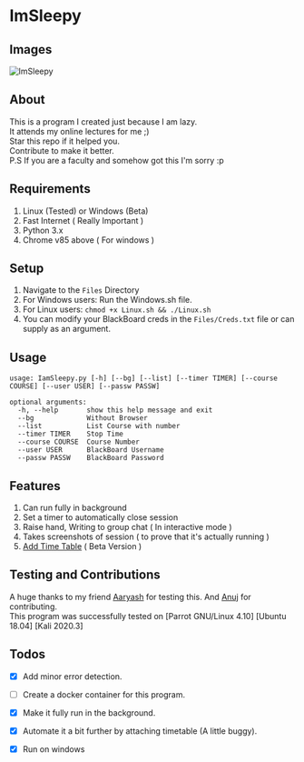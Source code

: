 # ImSleepy

## Images
![ImSleepy](https://github.com/mrjoker05/ImSleepy/blob/master/Files/Image-01.png?raw=true)


## About
This is a program I created just because I am lazy.
<br>
It attends my online lectures for me ;)
<br>
Star this repo if it helped you. 
<br>
Contribute to make it better.
<br>
P.S If you are a faculty and somehow got this I'm sorry :p
<br>

## Requirements
1. Linux (Tested) or Windows (Beta)
2. Fast Internet ( Really Important )
3. Python 3.x
4. Chrome v85 above ( For windows )

## Setup
1. Navigate to the ```Files``` Directory
2. For Windows users: Run the Windows.sh file.
3. For Linux users: ```chmod +x Linux.sh && ./Linux.sh```
2. You can modify  your BlackBoard creds in the ```Files/Creds.txt``` file or can supply as an argument.

## Usage
```
usage: IamSleepy.py [-h] [--bg] [--list] [--timer TIMER] [--course COURSE] [--user USER] [--passw PASSW]

optional arguments:
  -h, --help       show this help message and exit
  --bg             Without Browser
  --list           List Course with number
  --timer TIMER    Stop Time
  --course COURSE  Course Number
  --user USER      BlackBoard Username
  --passw PASSW    BlackBoard Password

```
## Features
1. Can run fully in background
2. Set a timer to automatically close session
3. Raise hand, Writing to group chat ( In interactive mode )
4. Takes screenshots of session ( to prove that it's actually running )
5. [Add Time Table](https://github.com/mrjoker05/ImSleepy/blob/master/Files/Lazier.md) ( Beta Version )

## Testing and Contributions
A huge thanks to my friend [Aaryash](https://github.com/DirtyVibe) for testing this.
And [Anuj](https://github.com/Shinjiru-stack) for contributing.
<br>
This program was successfully tested on [Parrot GNU/Linux 4.10] [Ubuntu 18.04] [Kali 2020.3]
<br>

## Todos
- [x] Add minor error detection.
- [ ] Create a docker container for this program.
- [x] Make it fully run in the background.
- [x] Automate it a bit further by attaching timetable (A little buggy).
- [x] Run on windows


